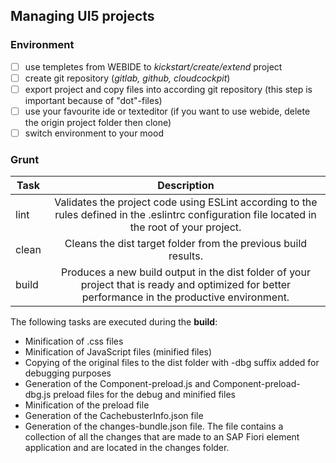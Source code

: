 ## Managing UI5 projects

### Environment
- [ ] use templetes from WEBIDE to _kickstart/create/extend_ project
- [ ] create git repository (_gitlab, github, cloudcockpit_)
- [ ] export project and copy files into according git repository (this step is important because of "dot"-files)
- [ ] use your favourite ide or texteditor (if you want to use webide, delete the origin project folder then clone)
- [ ] switch environment to your mood

### Grunt

| Task          | Description   |
| ------------- |:-------------:|
| lint     | Validates the project code using ESLint according to the rules defined in the .eslintrc configuration file located in the root of your project. |
| clean      | Cleans the dist target folder from the previous build results.      |
| build | Produces a new build output in the dist folder of your project that is ready and optimized for better performance in the productive environment. |

The following tasks are executed during the **build**:
* Minification of .css files
* Minification of JavaScript files (minified files)
* Copying of the original files to the dist folder with -dbg suffix added for debugging purposes
* Generation of the Component-preload.js and Component-preload-dbg.js preload files for the debug and minified files
* Minification of the preload file
* Generation of the CachebusterInfo.json file
* Generation of the changes-bundle.json file. The file contains a collection of all the changes that are made to an SAP Fiori element application and are located in the changes folder.

